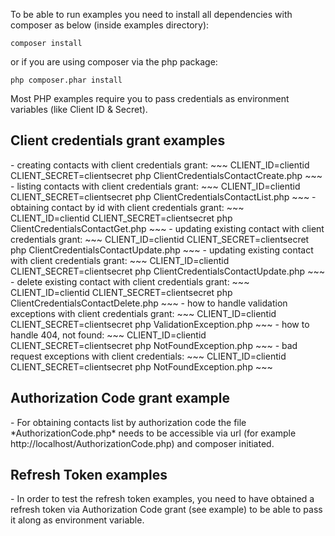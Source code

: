 To be able to run examples you need to install all dependencies with composer as below (inside examples directory):

~~~
composer install
~~~
or if you are using composer via the php package:
~~~
php composer.phar install
~~~

Most PHP examples require you to pass credentials as environment variables (like Client ID & Secret).  
<h2>Client credentials grant examples</h2>
- creating contacts with client credentials grant:
~~~
CLIENT_ID=clientid CLIENT_SECRET=clientsecret php ClientCredentialsContactCreate.php
~~~
- listing contacts with client credentials grant:
~~~
CLIENT_ID=clientid CLIENT_SECRET=clientsecret php ClientCredentialsContactList.php
~~~
- obtaining contact by id with client credentials grant:
~~~
CLIENT_ID=clientid CLIENT_SECRET=clientsecret php ClientCredentialsContactGet.php
~~~
- updating existing contact with client credentials grant:
~~~
CLIENT_ID=clientid CLIENT_SECRET=clientsecret php ClientCredentialsContactUpdate.php
~~~
- updating existing contact with client credentials grant:
~~~
CLIENT_ID=clientid CLIENT_SECRET=clientsecret php ClientCredentialsContactUpdate.php
~~~
- delete existing contact with client credentials grant:
~~~
CLIENT_ID=clientid CLIENT_SECRET=clientsecret php ClientCredentialsContactDelete.php
~~~
- how to handle validation exceptions with client credentials grant:
~~~
CLIENT_ID=clientid CLIENT_SECRET=clientsecret php ValidationException.php
~~~
- how to handle 404, not found:
~~~
CLIENT_ID=clientid CLIENT_SECRET=clientsecret php NotFoundException.php
~~~
- bad request exceptions with client credentials:
~~~
CLIENT_ID=clientid CLIENT_SECRET=clientsecret php NotFoundException.php
~~~
<h2>Authorization Code grant example</h2>
- For obtaining contacts list by authorization code the file *AuthorizationCode.php* needs to be accessible via url (for example http://localhost/AuthorizationCode.php) and composer initiated.

<h2>Refresh Token examples</h2>
- In order to test the refresh token examples, you need to have obtained a refresh token via Authorization Code grant (see example) to be able to pass it along as environment variable.